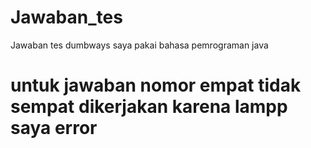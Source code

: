 # Jawaban_tes
Jawaban tes dumbways
saya pakai bahasa pemrograman java
# untuk jawaban nomor empat tidak sempat dikerjakan karena lampp saya error
